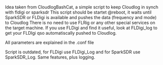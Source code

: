 Idea taken from CloudlogBashCat, a simple script to keep Cloudlog in synch with fldigi or sparksdr
This script should be startet @reboot, it waits until SparkSDR or FLDigi is available and pushes the data (frequency and mode) to Cloudlog
There is no need to use FLRig or any other special services on the target machine. If you use FLDigi and find it useful, look at FLDigi_log to get your FLDIgi qso automatiscally pushed to Cloudlog.

All parameters are explained in the .conf file

Script is outdated, for FLDigi use FLDigi_Log and for SparkSDR use SparkSDR_Log. Same features, plus logging.

